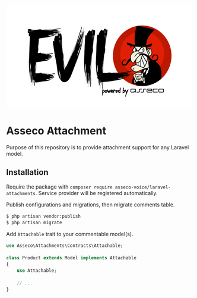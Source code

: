 <p align="center"><a href="https://see.asseco.com" target="_blank"><img src="https://github.com/asseco-voice/art/blob/main/evil_logo.png" width="500"></a></p>

# Asseco Attachment

Purpose of this repository is to provide attachment support for any Laravel model. 

## Installation

Require the package with ``composer require asseco-voice/laravel-attachments``.
Service provider will be registered automatically.


Publish configurations and migrations, then migrate comments table.

``` bash
$ php artisan vendor:publish
$ php artisan migrate
```



Add `Attachable` trait to your commentable model(s).

``` php
use Asseco\Attachments\Contracts\Attachable;

class Product extends Model implements Attachable
{
    use Attachable;
    
    // ...   
}
